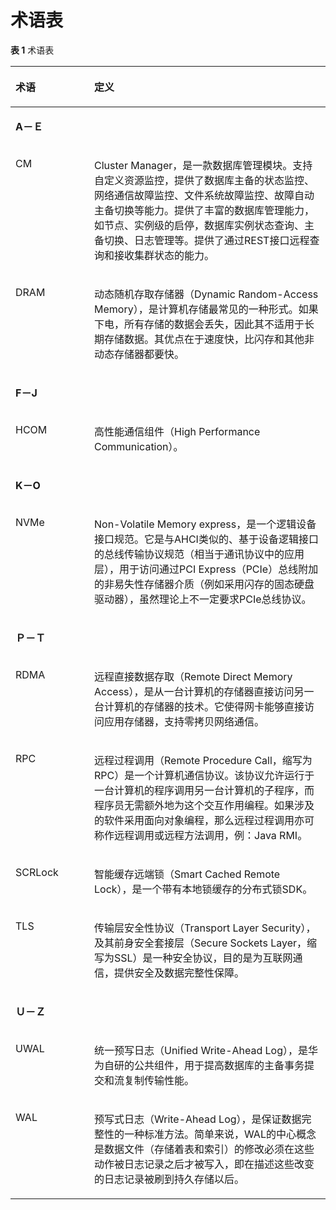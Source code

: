 # 术语表<a name="ZH-CN_TOPIC_0000001633143478"></a>

**表 1**  术语表

<a name="table0473173411118"></a>
<table><thead align="left"><tr id="row7474183471116"><th class="cellrowborder" valign="top" width="25%" id="mcps1.2.3.1.1"><p id="p5474183481117"><a name="p5474183481117"></a><a name="p5474183481117"></a>术语</p>
</th>
<th class="cellrowborder" valign="top" width="75%" id="mcps1.2.3.1.2"><p id="p1947412349110"><a name="p1947412349110"></a><a name="p1947412349110"></a>定义</p>
</th>
</tr>
</thead>
<tbody><tr id="row1242471634011"><td class="cellrowborder" colspan="2" valign="top" headers="mcps1.2.3.1.1 mcps1.2.3.1.2 "><p id="p1561062318402"><a name="p1561062318402"></a><a name="p1561062318402"></a><strong id="b1032924919327"><a name="b1032924919327"></a><a name="b1032924919327"></a>A－Ｅ</strong></p>
</td>
</tr>
<tr id="row55701559701"><td class="cellrowborder" valign="top" width="25%" headers="mcps1.2.3.1.1 "><p id="p05701459904"><a name="p05701459904"></a><a name="p05701459904"></a>CM</p>
</td>
<td class="cellrowborder" valign="top" width="75%" headers="mcps1.2.3.1.2 "><p id="p05705593019"><a name="p05705593019"></a><a name="p05705593019"></a>Cluster Manager，是一款数据库管理模块。支持自定义资源监控，提供了数据库主备的状态监控、网络通信故障监控、文件系统故障监控、故障自动主备切换等能力。提供了丰富的数据库管理能力，如节点、实例级的启停，数据库实例状态查询、主备切换、日志管理等。提供了通过REST接口远程查询和接收集群状态的能力。</p>
</td>
</tr>
<tr id="row19476234201112"><td class="cellrowborder" valign="top" width="25%" headers="mcps1.2.3.1.1 "><p id="p42321652431"><a name="p42321652431"></a><a name="p42321652431"></a>DRAM</p>
</td>
<td class="cellrowborder" valign="top" width="75%" headers="mcps1.2.3.1.2 "><p id="p152327524313"><a name="p152327524313"></a><a name="p152327524313"></a>动态随机存取存储器（Dynamic Random-Access Memory），是计算机存储最常见的一种形式。如果下电，所有存储的数据会丢失，因此其不适用于长期存储数据。其优点在于速度快，比闪存和其他非动态存储器都要快。</p>
</td>
</tr>
<tr id="row152831710124913"><td class="cellrowborder" colspan="2" valign="top" headers="mcps1.2.3.1.1 mcps1.2.3.1.2 "><p id="p417651814497"><a name="p417651814497"></a><a name="p417651814497"></a><strong id="b78171328205314"><a name="b78171328205314"></a><a name="b78171328205314"></a>F－J</strong></p>
</td>
</tr>
<tr id="row74511334914"><td class="cellrowborder" valign="top" width="25%" headers="mcps1.2.3.1.1 "><p id="p04541314915"><a name="p04541314915"></a><a name="p04541314915"></a>HCOM</p>
</td>
<td class="cellrowborder" valign="top" width="75%" headers="mcps1.2.3.1.2 "><p id="p134515135496"><a name="p134515135496"></a><a name="p134515135496"></a>高性能通信组件（High Performance Communication）。</p>
</td>
</tr>
<tr id="row322165351816"><td class="cellrowborder" colspan="2" valign="top" headers="mcps1.2.3.1.1 mcps1.2.3.1.2 "><p id="p598384115307"><a name="p598384115307"></a><a name="p598384115307"></a><strong id="b477611201314"><a name="b477611201314"></a><a name="b477611201314"></a>K－O</strong></p>
</td>
</tr>
<tr id="row9727145631815"><td class="cellrowborder" valign="top" width="25%" headers="mcps1.2.3.1.1 "><p id="p1872785681820"><a name="p1872785681820"></a><a name="p1872785681820"></a>NVMe</p>
</td>
<td class="cellrowborder" valign="top" width="75%" headers="mcps1.2.3.1.2 "><p id="p1072711564188"><a name="p1072711564188"></a><a name="p1072711564188"></a>Non-Volatile Memory express，是一个逻辑设备接口规范。它是与AHCI类似的、基于设备逻辑接口的总线传输协议规范（相当于通讯协议中的应用层），用于访问通过PCI Express（PCIe）总线附加的非易失性存储器介质（例如采用闪存的固态硬盘驱动器），虽然理论上不一定要求PCIe总线协议。</p>
</td>
</tr>
<tr id="row847065984010"><td class="cellrowborder" colspan="2" valign="top" headers="mcps1.2.3.1.1 mcps1.2.3.1.2 "><p id="p247035984011"><a name="p247035984011"></a><a name="p247035984011"></a><strong id="b13237314103419"><a name="b13237314103419"></a><a name="b13237314103419"></a>Ｐ－Ｔ</strong></p>
</td>
</tr>
<tr id="row1929055083217"><td class="cellrowborder" valign="top" width="25%" headers="mcps1.2.3.1.1 "><p id="p223217521131"><a name="p223217521131"></a><a name="p223217521131"></a>RDMA</p>
</td>
<td class="cellrowborder" valign="top" width="75%" headers="mcps1.2.3.1.2 "><p id="p1746742103613"><a name="p1746742103613"></a><a name="p1746742103613"></a>远程直接数据存取（Remote Direct Memory Access），是从一台计算机的存储器直接访问另一台计算机的存储器的技术。它使得网卡能够直接访问应用存储器，支持零拷贝网络通信。</p>
</td>
</tr>
<tr id="row514554416511"><td class="cellrowborder" valign="top" width="25%" headers="mcps1.2.3.1.1 "><p id="p5145744957"><a name="p5145744957"></a><a name="p5145744957"></a>RPC</p>
</td>
<td class="cellrowborder" valign="top" width="75%" headers="mcps1.2.3.1.2 "><p id="p161459444513"><a name="p161459444513"></a><a name="p161459444513"></a>远程过程调用（Remote Procedure Call，缩写为RPC）是一个计算机通信协议。该协议允许运行于一台计算机的程序调用另一台计算机的子程序，而程序员无需额外地为这个交互作用编程。如果涉及的软件采用面向对象编程，那么远程过程调用亦可称作远程调用或远程方法调用，例：Java RMI。</p>
</td>
</tr>
<tr id="row415161252811"><td class="cellrowborder" valign="top" width="25%" headers="mcps1.2.3.1.1 "><p id="p615191272818"><a name="p615191272818"></a><a name="p615191272818"></a>SCRLock</p>
</td>
<td class="cellrowborder" valign="top" width="75%" headers="mcps1.2.3.1.2 "><p id="p3151161252812"><a name="p3151161252812"></a><a name="p3151161252812"></a>智能缓存远端锁（Smart Cached Remote Lock），是一个带有本地锁缓存的分布式锁SDK。</p>
</td>
</tr>
<tr id="row10339161213301"><td class="cellrowborder" valign="top" width="25%" headers="mcps1.2.3.1.1 "><p id="p20339912123010"><a name="p20339912123010"></a><a name="p20339912123010"></a>TLS</p>
</td>
<td class="cellrowborder" valign="top" width="75%" headers="mcps1.2.3.1.2 "><p id="p933981233012"><a name="p933981233012"></a><a name="p933981233012"></a>传输层安全性协议（Transport Layer Security），及其前身安全套接层（Secure Sockets Layer，缩写为SSL）是一种安全协议，目的是为互联网通信，提供安全及数据完整性保障。</p>
</td>
</tr>
<tr id="row13877124915416"><td class="cellrowborder" colspan="2" valign="top" headers="mcps1.2.3.1.1 mcps1.2.3.1.2 "><p id="p142275313414"><a name="p142275313414"></a><a name="p142275313414"></a><strong id="b116211812342"><a name="b116211812342"></a><a name="b116211812342"></a>Ｕ－Ｚ</strong></p>
</td>
</tr>
<tr id="row312755015467"><td class="cellrowborder" valign="top" width="25%" headers="mcps1.2.3.1.1 "><p id="p223319521930"><a name="p223319521930"></a><a name="p223319521930"></a>UWAL</p>
</td>
<td class="cellrowborder" valign="top" width="75%" headers="mcps1.2.3.1.2 "><p id="p223375212313"><a name="p223375212313"></a><a name="p223375212313"></a>统一预写日志（Unified Write-Ahead Log），是华为自研的公共组件，用于提高数据库的主备事务提交和流复制传输性能。</p>
</td>
</tr>
<tr id="row1187115316469"><td class="cellrowborder" valign="top" width="25%" headers="mcps1.2.3.1.1 "><p id="p1323365212311"><a name="p1323365212311"></a><a name="p1323365212311"></a>WAL</p>
</td>
<td class="cellrowborder" valign="top" width="75%" headers="mcps1.2.3.1.2 "><p id="p823310521534"><a name="p823310521534"></a><a name="p823310521534"></a>预写式日志（Write-Ahead Log），是保证数据完整性的一种标准方法。简单来说，WAL的中心概念是数据文件（存储着表和索引）的修改必须在这些动作被日志记录之后才被写入，即在描述这些改变的日志记录被刷到持久存储以后。</p>
</td>
</tr>
</tbody>
</table>

